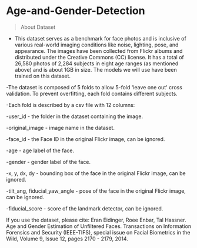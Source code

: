# Age-and-Gender-Detection

> About Dataset

- This dataset serves as a benchmark for face photos and is inclusive of various real-world imaging conditions like noise, lighting, pose, and appearance. The images have been collected from Flickr albums and distributed under the Creative Commons (CC) license. It has a total of 26,580 photos of 2,284 subjects in eight age ranges (as mentioned above) and is about 1GB in size. The models we will use have been trained on this dataset.


-The dataset is composed of 5 folds to allow 5-fold 'leave one out' cross validation. To prevent overfitting, each fold contains different subjects. 

-Each fold is described by a csv file with 12 columns:

-user_id - the folder in the dataset containing the image. 

-original_image - image name in the dataset.

-face_id - the Face ID in the original Flickr image, can be ignored. 

-age - age label of the face.

-gender - gender label of the face.

-x, y, dx, dy - bounding box of the face in the original Flickr image, can be ignored.

-tilt_ang, fiducial_yaw_angle - pose of the face in the original Flickr image, can be ignored. 

-fiducial_score - score of the landmark detector, can be ignored. 

If you use the dataset, please cite: Eran Eidinger, Roee Enbar, Tal Hassner. Age and Gender Estimation of Unfiltered Faces. Transactions on Information Forensics and Security (IEEE-TIFS), special issue on Facial Biometrics in the Wild, Volume 9, Issue 12, pages 2170 - 2179, 2014.
